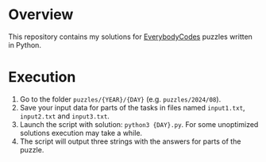 # Overview

This repository contains my solutions for [EverybodyCodes](https://everybody.codes/) puzzles written in Python.

# Execution

1. Go to the folder `puzzles/{YEAR}/{DAY}` (e.g. `puzzles/2024/08`).
2. Save your input data for parts of the tasks in files named `input1.txt`, `input2.txt` and `input3.txt`.
3. Launch the script with solution: `python3 {DAY}.py`. For some unoptimized solutions execution may take a while.
4. The script will output three strings with the answers for parts of the puzzle.
